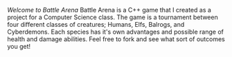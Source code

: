*Welcome to Battle Arena*
Battle Arena is a C++ game that I created as a project for a Computer Science class. 
The game is a tournament between four different classes of creatures; Humans, Elfs, Balrogs, and Cyberdemons.
Each species has it's own advantages and possible range of health and damage abilities.
Feel free to fork and see what sort of outcomes you get!
